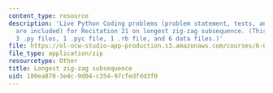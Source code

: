 ```yaml
---
content_type: resource
description: 'Live Python Coding problems (problem statement, tests, and solutions
  are included) for Recitation 21 on longest zig-zag subsequence. (This zip file includes:
  3 .py files, 1 .pyc file, 1 .rb file, and 6 data files.)'
file: https://ol-ocw-studio-app-production.s3.amazonaws.com/courses/6-006-introduction-to-algorithms-spring-2008/180ea8703e4c9d04c35497cfedfdd3f0_r21_sequence.zip
file_type: application/zip
resourcetype: Other
title: Longest zig-zag subsequence
uid: 180ea870-3e4c-9d04-c354-97cfedfdd3f0
---
```

